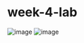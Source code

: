 # week-4-lab
![image](https://user-images.githubusercontent.com/95737530/192527798-5465667e-ff38-432c-a70a-907abb6f8e5c.png)
![image](https://user-images.githubusercontent.com/95737530/192532939-4523de38-9651-481e-8212-4da0ac7c681a.png)
